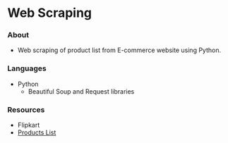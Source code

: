 # Web Scraping

### About
- Web scraping of product list from E-commerce website using Python.

### Languages
- Python
  - Beautiful Soup and Request libraries

### Resources
- Flipkart
- [Products List](products.csv, "products.csv")
